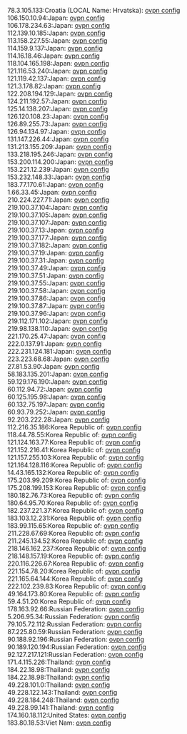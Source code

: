 78.3.105.133:Croatia (LOCAL Name: Hrvatska): [ovpn config](vpn/78_3_105_133.ovpn)  
106.150.10.94:Japan: [ovpn config](vpn/106_150_10_94.ovpn)  
106.178.234.63:Japan: [ovpn config](vpn/106_178_234_63.ovpn)  
112.139.10.185:Japan: [ovpn config](vpn/112_139_10_185.ovpn)  
113.158.227.55:Japan: [ovpn config](vpn/113_158_227_55.ovpn)  
114.159.9.137:Japan: [ovpn config](vpn/114_159_9_137.ovpn)  
114.16.18.46:Japan: [ovpn config](vpn/114_16_18_46.ovpn)  
118.104.165.198:Japan: [ovpn config](vpn/118_104_165_198.ovpn)  
121.116.53.240:Japan: [ovpn config](vpn/121_116_53_240.ovpn)  
121.119.42.137:Japan: [ovpn config](vpn/121_119_42_137.ovpn)  
121.3.178.82:Japan: [ovpn config](vpn/121_3_178_82.ovpn)  
122.208.194.129:Japan: [ovpn config](vpn/122_208_194_129.ovpn)  
124.211.192.57:Japan: [ovpn config](vpn/124_211_192_57.ovpn)  
125.14.138.207:Japan: [ovpn config](vpn/125_14_138_207.ovpn)  
126.120.108.23:Japan: [ovpn config](vpn/126_120_108_23.ovpn)  
126.89.255.73:Japan: [ovpn config](vpn/126_89_255_73.ovpn)  
126.94.134.97:Japan: [ovpn config](vpn/126_94_134_97.ovpn)  
131.147.226.44:Japan: [ovpn config](vpn/131_147_226_44.ovpn)  
131.213.155.209:Japan: [ovpn config](vpn/131_213_155_209.ovpn)  
133.218.195.246:Japan: [ovpn config](vpn/133_218_195_246.ovpn)  
153.200.114.200:Japan: [ovpn config](vpn/153_200_114_200.ovpn)  
153.221.12.239:Japan: [ovpn config](vpn/153_221_12_239.ovpn)  
153.232.148.33:Japan: [ovpn config](vpn/153_232_148_33.ovpn)  
183.77.170.61:Japan: [ovpn config](vpn/183_77_170_61.ovpn)  
1.66.33.45:Japan: [ovpn config](vpn/1_66_33_45.ovpn)  
210.224.227.71:Japan: [ovpn config](vpn/210_224_227_71.ovpn)  
219.100.37.104:Japan: [ovpn config](vpn/219_100_37_104.ovpn)  
219.100.37.105:Japan: [ovpn config](vpn/219_100_37_105.ovpn)  
219.100.37.107:Japan: [ovpn config](vpn/219_100_37_107.ovpn)  
219.100.37.13:Japan: [ovpn config](vpn/219_100_37_13.ovpn)  
219.100.37.177:Japan: [ovpn config](vpn/219_100_37_177.ovpn)  
219.100.37.182:Japan: [ovpn config](vpn/219_100_37_182.ovpn)  
219.100.37.19:Japan: [ovpn config](vpn/219_100_37_19.ovpn)  
219.100.37.31:Japan: [ovpn config](vpn/219_100_37_31.ovpn)  
219.100.37.49:Japan: [ovpn config](vpn/219_100_37_49.ovpn)  
219.100.37.51:Japan: [ovpn config](vpn/219_100_37_51.ovpn)  
219.100.37.55:Japan: [ovpn config](vpn/219_100_37_55.ovpn)  
219.100.37.58:Japan: [ovpn config](vpn/219_100_37_58.ovpn)  
219.100.37.86:Japan: [ovpn config](vpn/219_100_37_86.ovpn)  
219.100.37.87:Japan: [ovpn config](vpn/219_100_37_87.ovpn)  
219.100.37.96:Japan: [ovpn config](vpn/219_100_37_96.ovpn)  
219.112.171.102:Japan: [ovpn config](vpn/219_112_171_102.ovpn)  
219.98.138.110:Japan: [ovpn config](vpn/219_98_138_110.ovpn)  
221.170.25.47:Japan: [ovpn config](vpn/221_170_25_47.ovpn)  
222.0.137.91:Japan: [ovpn config](vpn/222_0_137_91.ovpn)  
222.231.124.181:Japan: [ovpn config](vpn/222_231_124_181.ovpn)  
223.223.68.68:Japan: [ovpn config](vpn/223_223_68_68.ovpn)  
27.81.53.90:Japan: [ovpn config](vpn/27_81_53_90.ovpn)  
58.183.135.201:Japan: [ovpn config](vpn/58_183_135_201.ovpn)  
59.129.176.190:Japan: [ovpn config](vpn/59_129_176_190.ovpn)  
60.112.94.72:Japan: [ovpn config](vpn/60_112_94_72.ovpn)  
60.125.195.98:Japan: [ovpn config](vpn/60_125_195_98.ovpn)  
60.132.75.197:Japan: [ovpn config](vpn/60_132_75_197.ovpn)  
60.93.79.252:Japan: [ovpn config](vpn/60_93_79_252.ovpn)  
92.203.222.28:Japan: [ovpn config](vpn/92_203_222_28.ovpn)  
112.216.35.186:Korea Republic of: [ovpn config](vpn/112_216_35_186.ovpn)  
118.44.78.55:Korea Republic of: [ovpn config](vpn/118_44_78_55.ovpn)  
121.124.163.77:Korea Republic of: [ovpn config](vpn/121_124_163_77.ovpn)  
121.152.216.41:Korea Republic of: [ovpn config](vpn/121_152_216_41.ovpn)  
121.157.255.103:Korea Republic of: [ovpn config](vpn/121_157_255_103.ovpn)  
121.164.128.116:Korea Republic of: [ovpn config](vpn/121_164_128_116.ovpn)  
14.43.165.132:Korea Republic of: [ovpn config](vpn/14_43_165_132.ovpn)  
175.203.99.209:Korea Republic of: [ovpn config](vpn/175_203_99_209.ovpn)  
175.208.199.153:Korea Republic of: [ovpn config](vpn/175_208_199_153.ovpn)  
180.182.76.73:Korea Republic of: [ovpn config](vpn/180_182_76_73.ovpn)  
180.64.95.70:Korea Republic of: [ovpn config](vpn/180_64_95_70.ovpn)  
182.237.221.37:Korea Republic of: [ovpn config](vpn/182_237_221_37.ovpn)  
183.103.12.231:Korea Republic of: [ovpn config](vpn/183_103_12_231.ovpn)  
183.99.115.65:Korea Republic of: [ovpn config](vpn/183_99_115_65.ovpn)  
211.228.67.69:Korea Republic of: [ovpn config](vpn/211_228_67_69.ovpn)  
211.245.134.52:Korea Republic of: [ovpn config](vpn/211_245_134_52.ovpn)  
218.146.162.237:Korea Republic of: [ovpn config](vpn/218_146_162_237.ovpn)  
218.148.157.19:Korea Republic of: [ovpn config](vpn/218_148_157_19.ovpn)  
220.116.226.67:Korea Republic of: [ovpn config](vpn/220_116_226_67.ovpn)  
221.154.78.20:Korea Republic of: [ovpn config](vpn/221_154_78_20.ovpn)  
221.165.64.144:Korea Republic of: [ovpn config](vpn/221_165_64_144.ovpn)  
222.102.239.83:Korea Republic of: [ovpn config](vpn/222_102_239_83.ovpn)  
49.164.173.80:Korea Republic of: [ovpn config](vpn/49_164_173_80.ovpn)  
59.4.51.20:Korea Republic of: [ovpn config](vpn/59_4_51_20.ovpn)  
178.163.92.66:Russian Federation: [ovpn config](vpn/178_163_92_66.ovpn)  
5.206.95.34:Russian Federation: [ovpn config](vpn/5_206_95_34.ovpn)  
79.105.72.112:Russian Federation: [ovpn config](vpn/79_105_72_112.ovpn)  
87.225.80.59:Russian Federation: [ovpn config](vpn/87_225_80_59.ovpn)  
90.188.92.196:Russian Federation: [ovpn config](vpn/90_188_92_196.ovpn)  
90.189.120.194:Russian Federation: [ovpn config](vpn/90_189_120_194.ovpn)  
92.127.217.121:Russian Federation: [ovpn config](vpn/92_127_217_121.ovpn)  
171.4.115.226:Thailand: [ovpn config](vpn/171_4_115_226.ovpn)  
184.22.18.98:Thailand: [ovpn config](vpn/184_22_18_98.ovpn)  
184.22.18.98:Thailand: [ovpn config](vpn/184_22_18_98.ovpn)  
49.228.101.0:Thailand: [ovpn config](vpn/49_228_101_0.ovpn)  
49.228.122.143:Thailand: [ovpn config](vpn/49_228_122_143.ovpn)  
49.228.184.248:Thailand: [ovpn config](vpn/49_228_184_248.ovpn)  
49.228.99.141:Thailand: [ovpn config](vpn/49_228_99_141.ovpn)  
174.160.18.112:United States: [ovpn config](vpn/174_160_18_112.ovpn)  
183.80.18.53:Viet Nam: [ovpn config](vpn/183_80_18_53.ovpn)  
